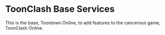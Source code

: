 # ToonClash Base Services
This is the base, Toontown Online, to add features to the cancerous game, ToonClash Online.

